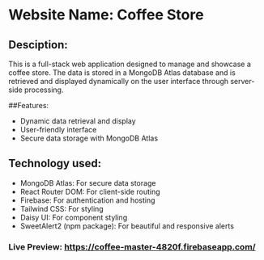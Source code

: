 # Website Name: Coffee Store
## Desciption:
This is a full-stack web application designed to manage and showcase a coffee store. The data is stored in a MongoDB Atlas database and is retrieved and displayed dynamically on the user interface through server-side processing.

##Features:
- Dynamic data retrieval and display
- User-friendly interface
- Secure data storage with MongoDB Atlas

## Technology used:
- MongoDB Atlas: For secure data storage
- React Router DOM: For client-side routing
- Firebase: For authentication and hosting
- Tailwind CSS: For styling
- Daisy UI: For component styling
- SweetAlert2 (npm package): For beautiful and responsive alerts

### Live Preview: https://coffee-master-4820f.firebaseapp.com/
